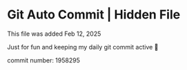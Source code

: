 # Git Auto Commit | Hidden File

This file was added Feb 12, 2025

Just for fun and keeping my daily git commit active 🤪

commit number: 1958295

